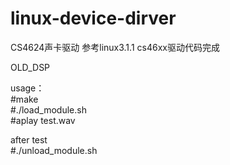 # linux-device-dirver

CS4624声卡驱动
参考linux3.1.1 cs46xx驱动代码完成

OLD_DSP


usage：  
#make  
#./load_module.sh  
#aplay test.wav  



after test  
#./unload_module.sh


